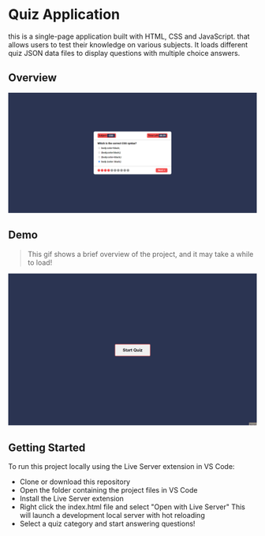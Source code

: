 # Quiz Application 
this is a single-page application built with HTML, CSS and JavaScript.
that allows users to test their knowledge on various subjects.
It loads different quiz JSON data files to display questions with multiple choice answers.

## Overview
<img src ="./images/quiz-app-overview.png">

## Demo
> This gif shows a brief overview of the project, and it may take a while to load!
<img src ="./images/quiz-app-demo.gif">


## Getting Started
To run this project locally using the Live Server extension in VS Code:
- Clone or download this repository
- Open the folder containing the project files in VS Code
- Install the Live Server extension
- Right click the index.html file and select "Open with Live Server"
  This will launch a development local server with hot reloading
- Select a quiz category and start answering questions!
